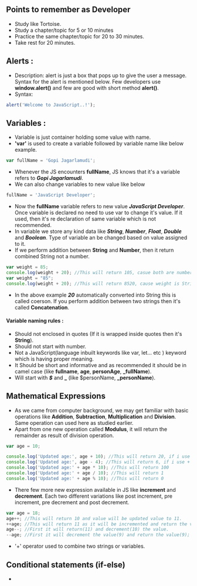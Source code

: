 ## Points to remember as Developer
- Study like Tortoise.
- Study a chapter/topic for 5 or 10 minutes
- Practice the same chapter/topic for 20 to 30 minutes.
- Take rest for 20 minutes.

## Alerts :
- Description: alert is just a box that pops up to give the user a message. Syntax for the alert is mentioned below. Few developers use **window.alert()** and few are good with short method **alert()**.
- Syntax: 
```js
alert('Welcome to JavaScript..!');
```

## Variables :
- Variable is just container holding some value with name. 
- **'var'** is used to create a variable followed by variable name like below example.
```js
var fullName = 'Gopi Jagarlamudi';
```
- Whenever the JS encounters **fullName**, JS knows that it's a variable refers to ***Gopi Jagarlamudi***.
- We can also change variables to new value like below
```js
fullName = 'JavaScript Developer';
```
- Now the **fullName** variable refers to new value ***JavaScript Developer***. Once variable is declared no need to use var to change it's value. If it used, then it's re declaration of same variable which is not recommended.
- In variable we store any kind data like ***String***, ***Number***, ***Float***, ***Double*** and ***Boolean***. Type of variable an be changed based on value assigned to it.
- If we perform addition between **String** and **Number**, then it return combined String not a number.
```js
var weight = 85;
console.log(weight + 20); //This will return 105, casue both are numbers
var weight = "85";
console.log(weight + 20); //This will return 8520, cause weight is String and 20 is number.
```
- In the above example ***20*** automatically converted into String this is called coerson. If you perform addition between two strings then it's called **Concatenation**.

#### Variable naming rules : ####
- Should not enclosed in quotes (If it is wrapped inside quotes then it's **String**).
- Should not start with number.
- Not a JavaScript(language inbuilt keywords like var, let... etc ) keyword which is having proper meaning.
- It Should be short and informative and as recommended it should be in camel case (like **fullname**, **age**, **personAge**, **_fullName**).
- Will start with ***$*** and **_** (like $personName, **_personName**).


## Mathematical Expressions
- As we came from computer background, we may get familiar with basic operations like **Addition**, **Subtraction**, **Multiplication** and **Division**. Same operation can used here as studied earlier.
- Apart from one new operation called **Modulus**, it will return the remainder as result of division operation.
```js
var age = 10;

console.log('Updated age:', age + 10); //This will return 20, if i use + before age then it will return the 1010 as it will do the implicit coersion.
console.log('Updated age:', age - 4); //This will return 6, if i use + before age then it will return the NaN as it will do the implicit coersion.
console.log('Updated age:' + age * 10); //This will return 100
console.log('Updated age:' + age / 10); //This will return 1
console.log('Updated age:' + age % 10); //This will return 0
```
- There few more new expression available in JS like **increment** and **decrement**. Each two different variations like post increment, pre increment, pre decrement and post decrement.
```js
var age = 18;
age++; //This will return 10 and value will be updated value to 11.
++age; //This will return 11 as it will be incremented and return the value.
age--; //First it will return(11) and decrement(10) the value.
--age; //First it will decrement the value(9) and return the value(9);
```
- '+' operator used to combine two strings or variables.

## Conditional statements (if-else)
- 
<!--stackedit_data:
eyJoaXN0b3J5IjpbMTgwNzMzNzI4NywtMTUwMDI1MDg0NywxNT
YyMzA2NTk4LDUwNzkxODg3MywtMTM4MjQ2NzUyOSwtMTk5MTg3
OTYzMCwxMjkzMzgyNTMsOTkxNjQwMjA1LDE2NjA2MDEwNTYsLT
gxMjAwNDYxNCwtNzI2OTQwMDI3LC0xNTYxODU0NTEzLC0xOTc3
MTc0NDMxLC0yMjM2MTU5OTUsNDU3NDAxODg1LDkzNjk5MTYzMS
wxOTMzNTg5NDI3LC00NzYxODE1OV19
-->